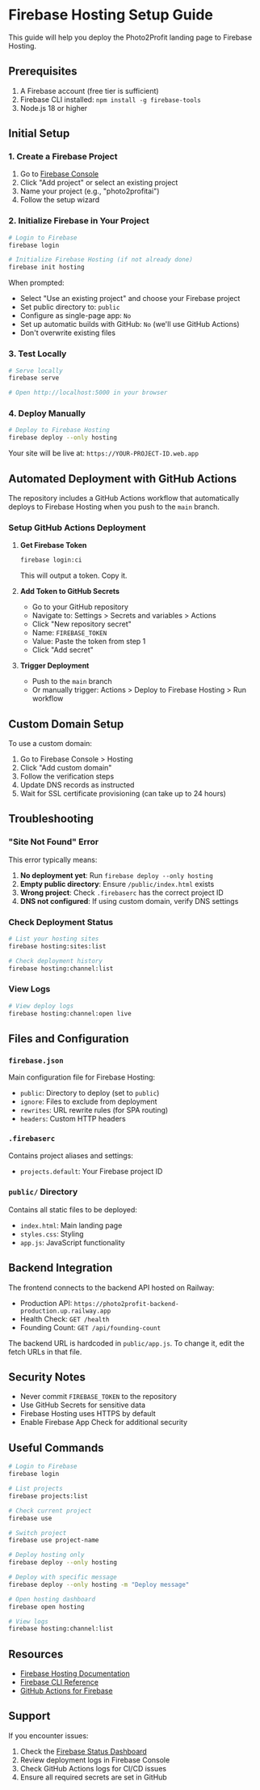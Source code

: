 # Firebase Hosting Setup Guide

This guide will help you deploy the Photo2Profit landing page to Firebase Hosting.

## Prerequisites

1. A Firebase account (free tier is sufficient)
2. Firebase CLI installed: `npm install -g firebase-tools`
3. Node.js 18 or higher

## Initial Setup

### 1. Create a Firebase Project

1. Go to [Firebase Console](https://console.firebase.google.com/)
2. Click "Add project" or select an existing project
3. Name your project (e.g., "photo2profitai")
4. Follow the setup wizard

### 2. Initialize Firebase in Your Project

```bash
# Login to Firebase
firebase login

# Initialize Firebase Hosting (if not already done)
firebase init hosting
```

When prompted:
- Select "Use an existing project" and choose your Firebase project
- Set public directory to: `public`
- Configure as single-page app: `No`
- Set up automatic builds with GitHub: `No` (we'll use GitHub Actions)
- Don't overwrite existing files

### 3. Test Locally

```bash
# Serve locally
firebase serve

# Open http://localhost:5000 in your browser
```

### 4. Deploy Manually

```bash
# Deploy to Firebase Hosting
firebase deploy --only hosting
```

Your site will be live at: `https://YOUR-PROJECT-ID.web.app`

## Automated Deployment with GitHub Actions

The repository includes a GitHub Actions workflow that automatically deploys to Firebase Hosting when you push to the `main` branch.

### Setup GitHub Actions Deployment

1. **Get Firebase Token**
   ```bash
   firebase login:ci
   ```
   This will output a token. Copy it.

2. **Add Token to GitHub Secrets**
   - Go to your GitHub repository
   - Navigate to: Settings > Secrets and variables > Actions
   - Click "New repository secret"
   - Name: `FIREBASE_TOKEN`
   - Value: Paste the token from step 1
   - Click "Add secret"

3. **Trigger Deployment**
   - Push to the `main` branch
   - Or manually trigger: Actions > Deploy to Firebase Hosting > Run workflow

## Custom Domain Setup

To use a custom domain:

1. Go to Firebase Console > Hosting
2. Click "Add custom domain"
3. Follow the verification steps
4. Update DNS records as instructed
5. Wait for SSL certificate provisioning (can take up to 24 hours)

## Troubleshooting

### "Site Not Found" Error

This error typically means:
1. **No deployment yet**: Run `firebase deploy --only hosting`
2. **Empty public directory**: Ensure `/public/index.html` exists
3. **Wrong project**: Check `.firebaserc` has the correct project ID
4. **DNS not configured**: If using custom domain, verify DNS settings

### Check Deployment Status

```bash
# List your hosting sites
firebase hosting:sites:list

# Check deployment history
firebase hosting:channel:list
```

### View Logs

```bash
# View deploy logs
firebase hosting:channel:open live
```

## Files and Configuration

### `firebase.json`
Main configuration file for Firebase Hosting:
- `public`: Directory to deploy (set to `public`)
- `ignore`: Files to exclude from deployment
- `rewrites`: URL rewrite rules (for SPA routing)
- `headers`: Custom HTTP headers

### `.firebaserc`
Contains project aliases and settings:
- `projects.default`: Your Firebase project ID

### `public/` Directory
Contains all static files to be deployed:
- `index.html`: Main landing page
- `styles.css`: Styling
- `app.js`: JavaScript functionality

## Backend Integration

The frontend connects to the backend API hosted on Railway:
- Production API: `https://photo2profit-backend-production.up.railway.app`
- Health Check: `GET /health`
- Founding Count: `GET /api/founding-count`

The backend URL is hardcoded in `public/app.js`. To change it, edit the fetch URLs in that file.

## Security Notes

- Never commit `FIREBASE_TOKEN` to the repository
- Use GitHub Secrets for sensitive data
- Firebase Hosting uses HTTPS by default
- Enable Firebase App Check for additional security

## Useful Commands

```bash
# Login to Firebase
firebase login

# List projects
firebase projects:list

# Check current project
firebase use

# Switch project
firebase use project-name

# Deploy hosting only
firebase deploy --only hosting

# Deploy with specific message
firebase deploy --only hosting -m "Deploy message"

# Open hosting dashboard
firebase open hosting

# View logs
firebase hosting:channel:list
```

## Resources

- [Firebase Hosting Documentation](https://firebase.google.com/docs/hosting)
- [Firebase CLI Reference](https://firebase.google.com/docs/cli)
- [GitHub Actions for Firebase](https://github.com/marketplace/actions/github-action-for-firebase)

## Support

If you encounter issues:
1. Check the [Firebase Status Dashboard](https://status.firebase.google.com/)
2. Review deployment logs in Firebase Console
3. Check GitHub Actions logs for CI/CD issues
4. Ensure all required secrets are set in GitHub
